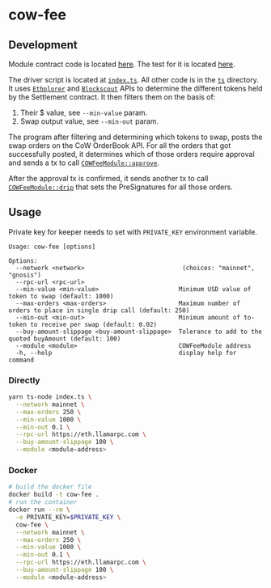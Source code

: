 # cow-fee

## Development

Module contract code is located [here](./src/COWFeeModule.sol). The test for it
is located [here](./test/COWFeeModule.t.sol).

The driver script is located at [`index.ts`](./index.ts). All other code is in the [`ts`](./ts)
directory. It uses [`Ethplorer`](https://ethplorer.io) and [`Blockscout`](https://gnosis.blockscout.com) APIs
to determine the different tokens held by the Settlement contract. It then filters them on the basis of:

1. Their $ value, see `--min-value` param.
2. Swap output value, see `--min-out` param.

The program after filtering and determining which tokens to swap, posts the swap orders on the CoW OrderBook API.
For all the orders that got successfully posted, it determines which of those orders require approval
and sends a tx to call [`COWFeeModule::approve`](./src/COWFeeModule.sol).

After the approval tx is confirmed, it sends another tx to call [`COWFeeModule::drip`](./src/COWFeeModule.sol)
that sets the PreSignatures for all those orders.

## Usage

Private key for keeper needs to set with `PRIVATE_KEY` environment
variable.

```
Usage: cow-fee [options]

Options:
  --network <network>                           (choices: "mainnet", "gnosis")
  --rpc-url <rpc-url>
  --min-value <min-value>                      Minimum USD value of token to swap (default: 1000)
  --max-orders <max-orders>                    Maximum number of orders to place in single drip call (default: 250)
  --min-out <min-out>                          Minimum amount of to-token to receive per swap (default: 0.02)
  --buy-amount-slippage <buy-amount-slippage>  Tolerance to add to the quoted buyAmount (default: 100)
  --module <module>                            COWFeeModule address
  -h, --help                                   display help for command
```

### Directly

```sh
yarn ts-node index.ts \
  --network mainnet \
  --max-orders 250 \
  --min-value 1000 \
  --min-out 0.1 \
  --rpc-url https://eth.llamarpc.com \
  --buy-amount-slippage 100 \
  --module <module-address>
```

### Docker

```sh
# build the docker file
docker build -t cow-fee .
# run the container
docker run --rm \
  -e PRIVATE_KEY=$PRIVATE_KEY \
  cow-fee \
  --network mainnet \
  --max-orders 250 \
  --min-value 1000 \
  --min-out 0.1 \
  --rpc-url https://eth.llamarpc.com \
  --buy-amount-slippage 100 \
  --module <module-address>
```
